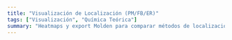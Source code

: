 ```yaml
---
title: "Visualización de Localización (PM/FB/ER)"
tags: ["Visualización", "Química Teórica"]
summary: "Heatmaps y export Molden para comparar métodos de localización en CH₄ y etano."
---
```

